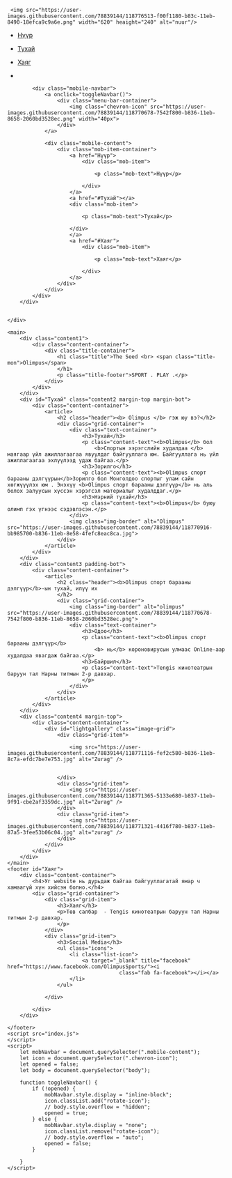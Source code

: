 <html lang="en">

<head>
    <meta charset="UTF-8">
    <meta http-equiv="X-UA-Compatible" content="IE=edge">
    <link rel="stylesheet" href="./style.css" type="text/css" />
    <script src="https://kit.fontawesome.com/2f23444d58.js" crossorigin="anonymous"></script>

     <img src="https://user-images.githubusercontent.com/78839144/118776513-f00f1180-b83c-11eb-8490-18efca9c9a6e.png" width="620" heaight="240" alt="nuur"/>
    
</head>

<body>
    <div id="navbar" class="navbar-container">
        <div class="navbar-content-container">
            <div class="navbar-big-screen">
                <ul class="list-item-container">
                    <li class="list-item">
                        <a href="Нүүр">
                            <p>Нүүр</p>
                        </a>
                    </li>
                    <li class="list-item">
                        <a href="#Тухай">
                            <p>Тухай</p>
                        </a>
                    </li>
                    <li class="list-item">
                        <a href="#Хаяг">
                            <p>Хаяг</p>
                        </a>
                    </li>
                </ul>
                <ul class="list-icon-container">
                    <li class="list-icon">
                        <a target="_blank" title="facebook" href="https://www.facebook.com/OlimpusSports/"><i
                                    class="fab fa-facebook"></i></a>
                    </li>
                </ul>
            </div>

            <div class="mobile-navbar">
                <a onclick="toggleNavbar()">
                    <div class="menu-bar-container">
                        <img class="chevron-icon" src="https://user-images.githubusercontent.com/78839144/118770678-7542f800-b836-11eb-8658-2060bd3528ec.png" width="40px">
                    </div>
                </a>

                <div class="mobile-content">
                    <div class="mob-item-container">
                        <a href="Нүүр">
                            <div class="mob-item">

                                <p class="mob-text">Нүүр</p>

                            </div>
                        </a>
                        <a href="#Тухай"></a>
                        <div class="mob-item">

                            <p class="mob-text">Тухай</p>

                        </div>
                        </a>
                        <a href="#Хаяг">
                            <div class="mob-item">

                                <p class="mob-text">Хаяг</p>

                            </div>
                        </a>
                    </div>
                </div>
            </div>
        </div>


    </div>

    <main>
        <div class="content1">
            <div class="content-container">
                <div class="title-container">
                    <h1 class="title">The Seed <br> <span class="title-mon">Olimpus</span>
                    </h1>
                    <p class="title-footer">SPORT . PLAY .</p>
                </div>
            </div>
        </div>
        <div id="Тухай" class="content2 margin-top margin-bot">
            <div class="content-container">
                <article>
                    <h2 class="header"><b> Olimpus </b> гэж юу вэ?</h2>
                    <div class="grid-container">
                        <div class="text-container">
                            <h3>Тухай</h3>
                            <p class="content-text"><b>Olimpus</b> бол
                                <b>Спортын хэрэгслийн худалдаа </b> маягаар үйл ажиллагаагаа явуулдаг байгууллага юм. Байгууллага нь үйл ажиллагаагаа эхлүүлээд удаж байгаа.</p>
                            <h3>Зорилго</h3>
                            <p class="content-text"><b>Olimpus спорт барааны дэлгүүрын</b>Зорилго бол Монголдоо спортыг улам сайн хөгжүүүлэх юм . Энэхүү <b>Olimpus спорт барааны дэлгүүр</b> нь аль болох залуусын хүссэн хэрэгсэл материалыг худалддаг.</p>
                            <h3>Нэрний тухай</h3>
                            <p class="content-text"><b>Olimpus</b> буюу олимп гэх үгнээс сэдэвлэсэн.</p>
                        </div>
                        <img class="img-border" alt="Olimpus" src="https://user-images.githubusercontent.com/78839144/118770916-bb985700-b836-11eb-8e58-4fefc8eac8ca.jpg">
                    </div>
                </article>
            </div>
        </div>
        <div class="content3 padding-bot">
            <div class="content-container">
                <article>
                    <h2 class="header"><b>Olimpus спорт барааны дэлгүүр</b>-ын тухай, илүү их
                    </h2>
                    <div class="grid-container">
                        <img class="img-border" alt="olimpus" src="https://user-images.githubusercontent.com/78839144/118770678-7542f800-b836-11eb-8658-2060bd3528ec.png">
                        <div class="text-container">
                            <h3>Одоо</h3>
                            <p class="content-text"><b>Olimpus спорт барааны дэлгүүр</b>
                                <b> нь</b> короновирусын улмаас Online-аар худалдаа явагдаж байгаа.</p>
                            <h3>Байршил</h3>
                            <p class="content-text">Tengis кинотеатрын баруун тал Нарны титмын 2-р давхар.  
                            </p>
                        </div>
                    </div>
                </article>
            </div>
        </div>
        <div class="content4 margin-top">
            <div class="content-container">
                <div id="lightgallery" class="image-grid">
                    <div class="grid-item">

                        <img src="https://user-images.githubusercontent.com/78839144/118771116-fef2c580-b836-11eb-8c7a-efdc7be7e753.jpg" alt="Zurag" />


                    </div>
                    <div class="grid-item">
                        <img src="https://user-images.githubusercontent.com/78839144/118771365-5133e680-b837-11eb-9f91-cbe2af3359dc.jpg" alt="Zurag" />
                    </div>
                    <div class="grid-item">
                        <img src="https://user-images.githubusercontent.com/78839144/118771321-4416f780-b837-11eb-87a5-3fee53b06c04.jpg" alt="zurag" />
                    </div>
                </div>
            </div>
        </div>
    </main>
    <footer id="Хаяг">
        <div class="content-container">
            <h4>Уг website нь дурьдаж байгаа байгууллагатай ямар ч хамаагүй хүн хийсэн болно.</h4>
            <div class="grid-container">
                <div class="grid-item">
                    <h3>Хаяг</h3>
                    <p>Төв салбар  - Tengis кинотеатрын баруун тал Нарны титмын 2-р давхар.
                    </p>
                </div>
                <div class="grid-item">
                    <h3>Social Media</h3>
                    <ul class="icons">
                        <li class="list-icon">
                            <a target="_blank" title="facebook" href="https://www.facebook.com/OlimpusSports/"><i
                                        class="fab fa-facebook"></i></a>
                        </li>                                       
                    </ul>

                </div>

            </div>
        </div>

    </footer>
    <script src="index.js">
    </script>
    <script>
        let mobNavbar = document.querySelector(".mobile-content");
        let icon = document.querySelector(".chevron-icon");
        let opened = false;
        let body = document.querySelector("body");

        function toggleNavbar() {
            if (!opened) {
                mobNavbar.style.display = "inline-block";
                icon.classList.add("rotate-icon");
                // body.style.overflow = "hidden";
                opened = true;
            } else {
                mobNavbar.style.display = "none";
                icon.classList.remove("rotate-icon");
                // body.style.overflow = "auto";
                opened = false;
            }

        }
    </script>
</body>

</html>
